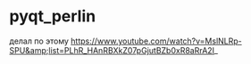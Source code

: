 # pyqt_perlin
делал по этому https://www.youtube.com/watch?v=MslNLRp-SPU&amp;list=PLhR_HAnRBXkZ07pGjutBZb0xR8aRrA2I_
